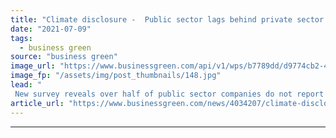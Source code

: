 ```yaml
---
title: "Climate disclosure -  Public sector lags behind private sector in reporting climate impacts"
date: "2021-07-09"
tags: 
  - business green
source: "business green"
image_url: "https://www.businessgreen.com/api/v1/wps/b7789dd/d9774cb2-4867-4ad8-a285-9d6a2100896a/4/accountant-1238598-1920-185x114.jpg"
image_fp: "/assets/img/post_thumbnails/148.jpg"
lead: "
 New survey reveals over half of public sector companies do not report on their climate impact ..."
article_url: "https://www.businessgreen.com/news/4034207/climate-disclosure-public-sector-lags-private-sector-reporting-climate-impacts"
---
```


---
